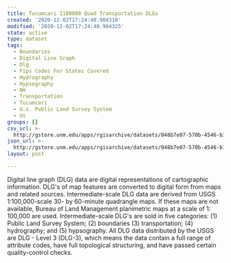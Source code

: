```yaml
---
title: Tucumcari 1100000 Quad Transportation DLGs
created: '2020-12-02T17:24:40.904318'
modified: '2020-12-02T17:24:40.904325'
state: active
type: dataset
tags:
  - Boundaries
  - Digital Line Graph
  - Dlg
  - Fips Codes For States Covered
  - Hydrography
  - Hypsography
  - Nm
  - Transportation
  - Tucumcari
  - U.s. Public Land Survey System
  - Us
groups: []
csv_url: >-
  http://gstore.unm.edu/apps/rgisarchive/datasets/048b7e07-570b-4546-b146-999754e2b4f9/ttucumshp.derived.csv
json_url: >-
  http://gstore.unm.edu/apps/rgisarchive/datasets/048b7e07-570b-4546-b146-999754e2b4f9/ttucumshp.derived.json
layout: post

---
```


Digital line graph (DLG) data are digital representations of
cartographic information. DLG's of map features are
converted to digital form from maps and related sources.
Intermediate-scale DLG data are derived from USGS
1:100,000-scale 30- by 60-minute quadrangle maps. If these
maps are not available, Bureau of Land Management
planimetric maps at a scale of 1: 100,000 are used.
Intermediate-scale DLG's are sold in five categories: (1)
Public Land Survey System; (2) boundaries (3)
transportation; (4) hydrography; and (5) hypsography. All
DLG data distributed by the USGS are DLG - Level 3 (DLG-3),
which means the data contain a full range of attribute
codes, have full topological structuring, and have passed
certain quality-control checks.

